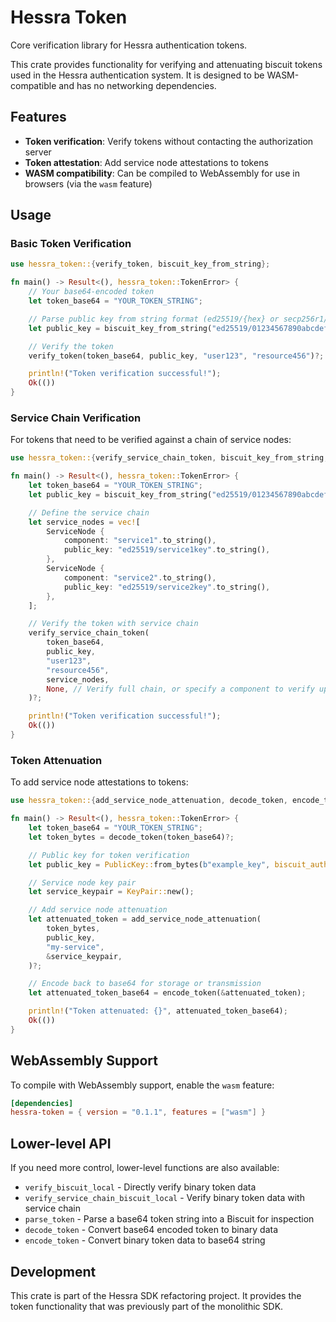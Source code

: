 # Hessra Token

Core verification library for Hessra authentication tokens.

This crate provides functionality for verifying and attenuating biscuit tokens
used in the Hessra authentication system. It is designed to be WASM-compatible
and has no networking dependencies.

## Features

- **Token verification**: Verify tokens without contacting the authorization server
- **Token attestation**: Add service node attestations to tokens
- **WASM compatibility**: Can be compiled to WebAssembly for use in browsers (via the `wasm` feature)

## Usage

### Basic Token Verification

```rust
use hessra_token::{verify_token, biscuit_key_from_string};

fn main() -> Result<(), hessra_token::TokenError> {
    // Your base64-encoded token
    let token_base64 = "YOUR_TOKEN_STRING";

    // Parse public key from string format (ed25519/{hex} or secp256r1/{hex})
    let public_key = biscuit_key_from_string("ed25519/01234567890abcdef".to_string())?;

    // Verify the token
    verify_token(token_base64, public_key, "user123", "resource456")?;

    println!("Token verification successful!");
    Ok(())
}
```

### Service Chain Verification

For tokens that need to be verified against a chain of service nodes:

```rust
use hessra_token::{verify_service_chain_token, biscuit_key_from_string, ServiceNode};

fn main() -> Result<(), hessra_token::TokenError> {
    let token_base64 = "YOUR_TOKEN_STRING";
    let public_key = biscuit_key_from_string("ed25519/01234567890abcdef".to_string())?;

    // Define the service chain
    let service_nodes = vec![
        ServiceNode {
            component: "service1".to_string(),
            public_key: "ed25519/service1key".to_string(),
        },
        ServiceNode {
            component: "service2".to_string(),
            public_key: "ed25519/service2key".to_string(),
        },
    ];

    // Verify the token with service chain
    verify_service_chain_token(
        token_base64,
        public_key,
        "user123",
        "resource456",
        service_nodes,
        None, // Verify full chain, or specify a component to verify up to
    )?;

    println!("Token verification successful!");
    Ok(())
}
```

### Token Attenuation

To add service node attestations to tokens:

```rust
use hessra_token::{add_service_node_attenuation, decode_token, encode_token, KeyPair, PublicKey};

fn main() -> Result<(), hessra_token::TokenError> {
    let token_base64 = "YOUR_TOKEN_STRING";
    let token_bytes = decode_token(token_base64)?;

    // Public key for token verification
    let public_key = PublicKey::from_bytes(b"example_key", biscuit_auth::Algorithm::Ed25519)?;

    // Service node key pair
    let service_keypair = KeyPair::new();

    // Add service node attenuation
    let attenuated_token = add_service_node_attenuation(
        token_bytes,
        public_key,
        "my-service",
        &service_keypair,
    )?;

    // Encode back to base64 for storage or transmission
    let attenuated_token_base64 = encode_token(&attenuated_token);

    println!("Token attenuated: {}", attenuated_token_base64);
    Ok(())
}
```

## WebAssembly Support

To compile with WebAssembly support, enable the `wasm` feature:

```toml
[dependencies]
hessra-token = { version = "0.1.1", features = ["wasm"] }
```

## Lower-level API

If you need more control, lower-level functions are also available:

- `verify_biscuit_local` - Directly verify binary token data
- `verify_service_chain_biscuit_local` - Verify binary token data with service chain
- `parse_token` - Parse a base64 token string into a Biscuit for inspection
- `decode_token` - Convert base64 encoded token to binary data
- `encode_token` - Convert binary token data to base64 string

## Development

This crate is part of the Hessra SDK refactoring project. It provides the token functionality
that was previously part of the monolithic SDK.
